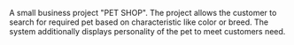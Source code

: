 A small business project "PET SHOP". The project allows the customer to search for required pet based on characteristic like color or breed. The system additionally displays personality of the pet to meet customers need.
